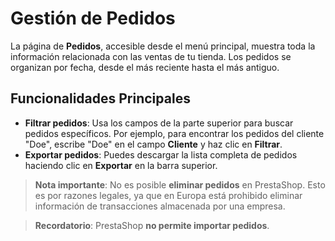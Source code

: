 # Gestión de Pedidos



La página de **Pedidos**, accesible desde el menú principal, muestra toda la información relacionada con las ventas de tu tienda. Los pedidos se organizan por fecha, desde el más reciente hasta el más antiguo.

## Funcionalidades Principales

- **Filtrar pedidos**: Usa los campos de la parte superior para buscar pedidos específicos. Por ejemplo, para encontrar los pedidos del cliente "Doe", escribe "Doe" en el campo **Cliente** y haz clic en **Filtrar**.
- **Exportar pedidos**: Puedes descargar la lista completa de pedidos haciendo clic en **Exportar** en la barra superior.

> **Nota importante**: No es posible **eliminar pedidos** en PrestaShop. Esto es por razones legales, ya que en Europa está prohibido eliminar información de transacciones almacenada por una empresa.

> **Recordatorio**: PrestaShop **no permite importar pedidos**.